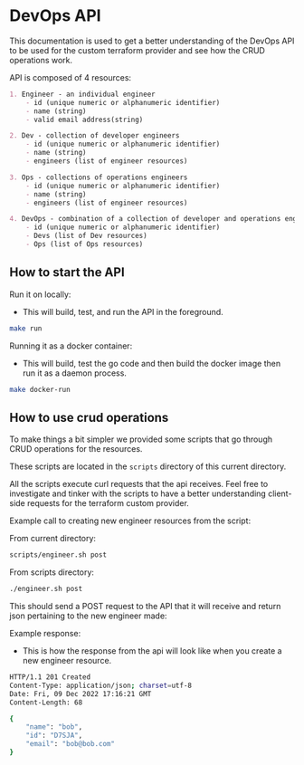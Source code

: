 # DevOps API

This documentation is used to get a better understanding of the DevOps API to be used for the custom terraform provider and see how the CRUD operations work.

API is composed of 4 resources:

```markdown
1. Engineer - an individual engineer
    - id (unique numeric or alphanumeric identifier)
    - name (string)
    - valid email address(string)

2. Dev - collection of developer engineers
    - id (unique numeric or alphanumeric identifier)
    - name (string)
    - engineers (list of engineer resources)

3. Ops - collections of operations engineers
    - id (unique numeric or alphanumeric identifier)
    - name (string)
    - engineers (list of engineer resources)

4. DevOps - combination of a collection of developer and operations engineers
    - id (unique numeric or alphanumeric identifier)
    - Devs (list of Dev resources)
    - Ops (list of Ops resources)
```

## How to start the API

Run it on locally:
- This will build, test, and run the API in the foreground.
```bash
make run
```

Running it as a docker container:
- This will build, test the go code and then build the docker image then run it as a daemon process.
```bash
make docker-run
```

## How to use crud operations

To make things a bit simpler we provided some scripts that go through CRUD operations for the resources.

These scripts are located in the `scripts` directory of this current directory.

All the scripts execute curl requests that the api receives.
Feel free to investigate and tinker with the scripts to have a better understanding client-side requests for the terraform custom provider.

Example call to creating new engineer resources from the script:

From current directory:
```bash
scripts/engineer.sh post
```

From scripts directory:
```bash
./engineer.sh post
```

This should send a POST request to the API that it will receive and return json pertaining to the new engineer made:

Example response:
- This is how the response from the api will look like when you create a new engineer resource.
```bash
HTTP/1.1 201 Created
Content-Type: application/json; charset=utf-8
Date: Fri, 09 Dec 2022 17:16:21 GMT
Content-Length: 68

{
    "name": "bob",
    "id": "D7SJA",
    "email": "bob@bob.com"
}
```
